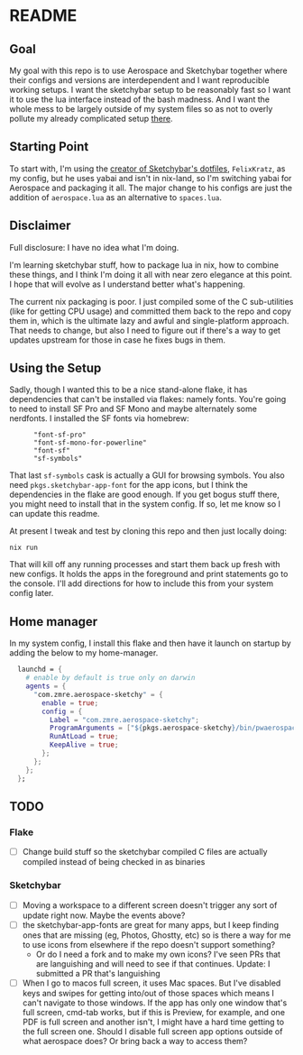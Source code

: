 # README

## Goal

My goal with this repo is to use Aerospace and Sketchybar together where their configs and versions are interdependent and I want reproducible working setups.  I want the sketchybar setup to be reasonably fast so I want it to use the lua interface instead of the bash madness.  And I want the whole mess to be largely outside of my system files so as not to overly pollute my already complicated setup [there](https://github.com/zmre/nix-config).

## Starting Point

To start with, I'm using the [creator of Sketchybar's dotfiles](https://github.com/FelixKratz/dotfiles/tree/e27673f07ff41eb6a4816daabb79b0a5e837a105/.config/sketchybar), `FelixKratz`, as my config, but he uses yabai and isn't in nix-land, so I'm switching yabai for Aerospace and packaging it all.  The major change to his configs are just the addition of `aerospace.lua` as an alternative to `spaces.lua`.

## Disclaimer

Full disclosure: I have no idea what I'm doing.

I'm learning sketchybar stuff, how to package lua in nix, how to combine these things, and I think I'm doing it all with near zero elegance at this point.  I hope that will evolve as I understand better what's happening.

The current nix packaging is poor.  I just compiled some of the C sub-utilities (like for getting CPU usage) and committed them back to the repo and copy them in, which is the ultimate lazy and awful and single-platform approach.  That needs to change, but also I need to figure out if there's a way to get updates upstream for those in case he fixes bugs in them.

## Using the Setup

Sadly, though I wanted this to be a nice stand-alone flake, it has dependencies that can't be installed via flakes: namely fonts.  You're going to need to install SF Pro and SF Mono and maybe alternately some nerdfonts. I installed the SF fonts via homebrew:

```
      "font-sf-pro"
      "font-sf-mono-for-powerline"
      "font-sf"
      "sf-symbols"
```

That last `sf-symbols` cask is actually a GUI for browsing symbols.  You also need `pkgs.sketchybar-app-font` for the app icons, but I think the dependencies in the flake are good enough.  If you get bogus stuff there, you might need to install that in the system config. If so, let me know so I can update this readme.

At present I tweak and test by cloning this repo and then just locally doing:

`nix run`

That will kill off any running processes and start them back up fresh with new configs. It holds the apps in the foreground and print statements go to the console.  I'll add directions for how to include this from your system config later.

## Home manager

In my system config, I install this flake and then have it launch on startup by adding the below to my home-manager.

```nix
  launchd = {
    # enable by default is true only on darwin
    agents = {
      "com.zmre.aerospace-sketchy" = {
        enable = true;
        config = {
          Label = "com.zmre.aerospace-sketchy";
          ProgramArguments = ["${pkgs.aerospace-sketchy}/bin/pwaerospace"];
          RunAtLoad = true;
          KeepAlive = true;
        };
      };
    };
  };
```

## TODO

### Flake

* [ ] Change build stuff so the sketchybar compiled C files are actually compiled instead of being checked in as binaries

### Sketchybar

* [ ] Moving a workspace to a different screen doesn't trigger any sort of update right now. Maybe the events above?
* [ ] the sketchybar-app-fonts are great for many apps, but I keep finding ones that are missing (eg, Photos, Ghostty, etc) so is there a way for me to use icons from elsewhere if the repo doesn't support something?  
  * Or do I need a fork and to make my own icons?  I've seen PRs that are languishing and will need to see if that continues. Update: I submitted a PR that's languishing
* [ ] When I go to macos full screen, it uses Mac spaces. But I've disabled keys and swipes for getting into/out of those spaces which means I can't navigate to those windows. If the app has only one window that's full screen, cmd-tab works, but if this is Preview, for example, and one PDF is full screen and another isn't, I might have a hard time getting to the full screen one. Should I disable full screen app options outside of what aerospace does?  Or bring back a way to access them?
